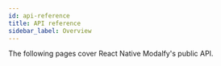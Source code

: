 ```yaml
---
id: api-reference
title: API reference
sidebar_label: Overview
---
```


The following pages cover React Native Modalfy's public API.
